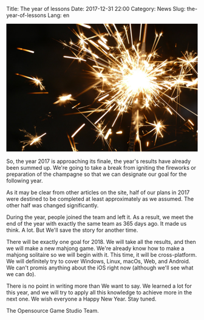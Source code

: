 Title: The year of lessons
Date: 2017-12-31 22:00
Category: News
Slug: the-year-of-lessons
Lang: en

![Screenshot](../../images/2017-12-31-celebration.jpg)

So, the year 2017 is approaching its finale, the year's results have already been summed up. We're going to take a break from igniting the fireworks or preparation of the champagne so that we can designate our goal for the following year.

As it may be clear from other articles on the site, half of our plans in 2017 were destined to be completed at least approximately as we assumed. The other half was changed significantly.

During the year, people joined the team and left it. As a result, we meet the end of the year with exactly the same team as 365 days ago. It made us think.  A lot. But We'll save the story for another time.

There will be exactly one goal for 2018. We will take all the results, and then we will make a new mahjong game. We're already know how to make a mahjong solitaire so we will begin with it. This time, it will be cross-platform.  We will definitely try to cover Windows, Linux, macOs, Web, and Android.  We can't promis anything about the iOS right now (although we'll see what we can do).

There is no point in writing more than We want to say. We learned a lot for this year, and we will try to apply all this knowledge to achieve more in the next one. We wish everyone a Happy New Year. Stay tuned.

The Opensource Game Studio Team.
